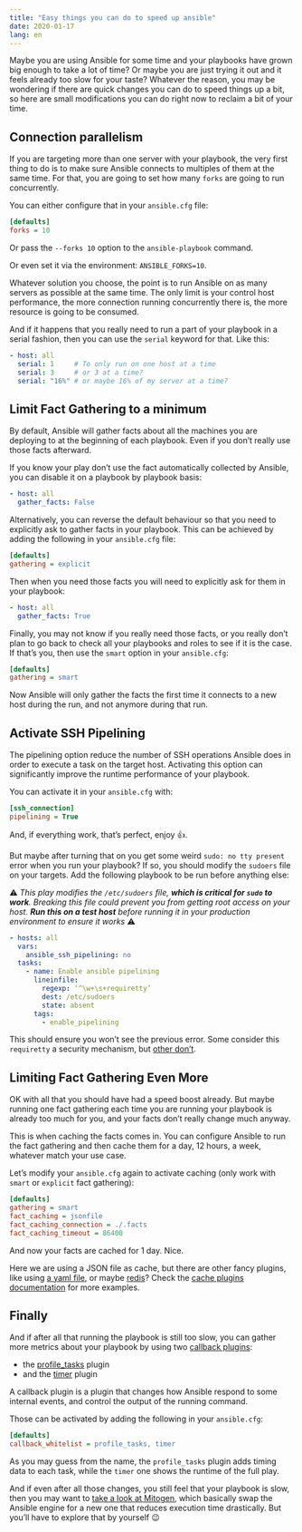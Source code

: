 ```yaml
---
title: "Easy things you can do to speed up ansible"
date: 2020-01-17
lang: en
---
```


Maybe you are using Ansible for some time and your playbooks have grown big enough to take a lot of time? Or maybe you are just trying it out and it feels already too slow for your taste? Whatever the reason, you may be wondering if there are quick changes you can do to speed things up a bit, so here are small modifications you can do right now to reclaim a bit of your time.

## Connection parallelism
If you are targeting more than one server with your playbook, the very first thing to do is to make sure Ansible connects to multiples of them at the same time. For that, you are going to set how many `forks`  are going to run concurrently.

You can either configure that in your `ansible.cfg` file: 
```ini
[defaults]
forks = 10
```

Or pass the `--forks 10`  option to the `ansible-playbook` command.

Or even set it via the environment: `ANSIBLE_FORKS=10`.

Whatever solution you choose, the point is to run Ansible on as many servers as possible at the same time. The only limit is your control host performance, the more connection running concurrently there is, the more resource is going to be consumed.

And if it happens that you really need to run a part of your playbook in a serial fashion, then you can use the `serial` keyword for that. Like this:
``` yaml
- host: all
  serial: 1     # To only run on one host at a time
  serial: 3     # or 3 at a time?
  serial: "16%" # or maybe 16% of my server at a time?
```

## Limit Fact Gathering to a minimum
By default, Ansible will gather facts about all the machines you are deploying to at the beginning of each playbook. Even if you don’t really use those facts afterward.

If you know your play don’t use the fact automatically collected by Ansible, you can disable it on a playbook by playbook basis:
```yaml
- host: all
  gather_facts: False
```

Alternatively, you can reverse the default behaviour so that you need to explicitly ask to gather facts in your playbook. This can be achieved by adding the following in your `ansible.cfg` file:
```ini
[defaults]
gathering = explicit
```

Then when you need those facts you will need to explicitly ask for them in your playbook:
```yaml
- host: all
  gather_facts: True
```

Finally, you may not know if you really need those facts, or you really don’t plan to go back to check all your playbooks and roles to see if it is the case. If that’s you, then use the `smart` option in your `ansible.cfg`:
```ini
[defaults]
gathering = smart
```

Now Ansible will only gather the facts the first time it connects to a new host during the run, and not anymore during that run.

## Activate SSH Pipelining

The pipelining option reduce the number of SSH operations Ansible does in order to execute a task on the target host. Activating this option can significantly improve the runtime performance of your playbook.

You can activate it in your `ansible.cfg` with:
```ini
[ssh_connection]
pipelining = True
```

And, if everything work, that’s perfect, enjoy 👍.

But maybe after turning that on you get some weird `sudo: no tty present` error when you run your playbook? If so, you should modify the `sudoers` file on your targets. Add the following playbook to be run before anything else: 

⚠️  _This play modifies the `/etc/sudoers` file, **which is critical for `sudo` to work**. Breaking this file could prevent you from getting root access on your host. **Run this on a test host** before running it in your production environment to ensure it works_ ⚠️ 
```yaml
- hosts: all
  vars:
    ansible_ssh_pipelining: no
  tasks:
    - name: Enable ansible pipelining
      lineinfile:
        regexp: ‘^\w+\s+requiretty’
        dest: /etc/sudoers
        state: absent
      tags:
        - enable_pipelining
```

This should ensure you won’t see the previous error. Some consider this `requiretty` a security mechanism, but [other don’t](https://unix.stackexchange.com/questions/65774/is-it-okay-to-disable-requiretty).

## Limiting Fact Gathering Even More
OK with all that you should have had a speed boost already. But maybe running one fact gathering each time you are running your playbook is already too much for you, and your facts don’t really change much anyway.

This is when caching the facts comes in. You can configure Ansible to run the fact gathering and then cache them for a day, 12 hours, a week, whatever match your use case.

Let’s modify your `ansible.cfg` again to activate caching (only work with `smart` or `explicit` fact gathering):
```ini
[defaults]
gathering = smart
fact_caching = jsonfile
fact_caching_connection = ./.facts
fact_caching_timeout = 86400
```
And now your facts are cached for 1 day. Nice.

Here we are using a JSON file as cache, but there are other fancy plugins, like using [a yaml file](https://docs.ansible.com/ansible/latest/plugins/cache/yaml.html), or maybe [redis](https://docs.ansible.com/ansible/latest/plugins/cache/redis.html)? Check the [cache plugins documentation](https://docs.ansible.com/ansible/latest/plugins/cache.html) for more examples.

## Finally
And if after all that running the playbook is still too slow, you can gather more metrics about your playbook by using two [callback plugins](https://docs.ansible.com/ansible/latest/plugins/callback.html#plugin-list):

- the  [profile_tasks](https://docs.ansible.com/ansible/latest/plugins/callback/profile_tasks.html) plugin
- and the [timer](https://docs.ansible.com/ansible/latest/plugins/callback/timer.html)  plugin

A callback plugin is a plugin that changes how Ansible respond to some internal events, and control the output of the running command.

Those can be activated by adding the following in your `ansible.cfg`:
```ini
[defaults]
callback_whitelist = profile_tasks, timer
```

As you may guess from the name, the `profile_tasks`  plugin adds timing data to each task, while the  `timer`  one shows the runtime of the full play.

And if even after all those changes, you still feel that your playbook is slow, then you may want to [take a look at Mitogen](https://networkgenomics.com/ansible/), which basically swap the Ansible engine for a new one that reduces execution time drastically. But you’ll have to explore that by yourself 😉


